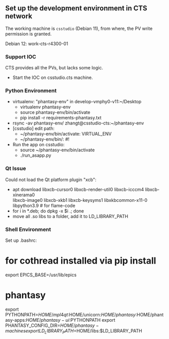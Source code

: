 ## Set up the development environment in CTS network

The working machine is `csstudio` (Debian 11), from where, the PV write permission is granted.

Debian 12: work-cts-r4300-01

### Support IOC
CTS provides all the PVs, but lacks some logic.
- Start the IOC on csstudio.cts machine.

### Python Environment
- virtualenv: "phantasy-env" in develop-vmphy0-v11:~/Desktop
  - virtualenv phantasy-env
  - source phantasy-env/bin/activate
  - pip install -r requirements-phantasy.txt
- rsync -av phantasy-env/ zhangt@csstudio-cts:~/phantasy-env
- [csstudio] edit path:
  - ~/phantasy-env/bin/activate: VIRTUAL_ENV
  - ~/phantasy-env/bin/<exec>: #!
- Run the app on csstudio:
  - source ~/phantasy-env/bin/activate
  - ./run_asapp.py

### Qt Issue
Could not load the Qt platform plugin "xcb":
- apt download libxcb-cursor0 libxcb-render-util0 libxcb-icccm4 libxcb-xinerama0 \
               libxcb-image0 libxcb-xkb1 libxcb-keysyms1 libxkbcommon-x11-0 \
               libpython3.9 # for flame-code
- for i in *.deb; do dpkg -x $i .; done
- move all .so libs to a folder, add it to LD_LIBRARY_PATH

### Shell Environment
Set up .bashrc:
# for cothread installed via pip install
export EPICS_BASE=/usr/lib/epics
# phantasy
export PYTHONPATH=$HOME/mpl4qt:$HOME/unicorn:$HOME/phantasy:$HOME/phantasy-apps:$HOME/phantasy-ui:$PYTHONPATH
export PHANTASY_CONFIG_DIR=$HOME/phantasy-machines
export LD_LIBRARY_PATH=$HOME/libs:$LD_LIBRARY_PATH

